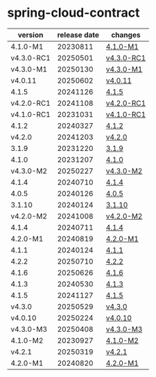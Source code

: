 # spring-cloud-contract	


|version|release date|changes|
|---|---|---|
|4.1.0-M1|20230811|[4.1.0-M1](./4.1.0-M1-20230811.md)|
|v4.3.0-RC1|20250501|[v4.3.0-RC1](./v4.3.0-RC1-20250501.md)|
|v4.3.0-M1|20250130|[v4.3.0-M1](./v4.3.0-M1-20250130.md)|
|v4.0.11|20250602|[v4.0.11](./v4.0.11-20250602.md)|
|4.1.5|20241126|[4.1.5](./4.1.5-20241126.md)|
|v4.2.0-RC1|20241108|[v4.2.0-RC1](./v4.2.0-RC1-20241108.md)|
|v4.1.0-RC1|20231031|[v4.1.0-RC1](./v4.1.0-RC1-20231031.md)|
|4.1.2|20240327|[4.1.2](./4.1.2-20240327.md)|
|v4.2.0|20241203|[v4.2.0](./v4.2.0-20241203.md)|
|3.1.9|20231220|[3.1.9](./3.1.9-20231220.md)|
|4.1.0|20231207|[4.1.0](./4.1.0-20231207.md)|
|v4.3.0-M2|20250227|[v4.3.0-M2](./v4.3.0-M2-20250227.md)|
|4.1.4|20240710|[4.1.4](./4.1.4-20240710.md)|
|4.0.5|20240126|[4.0.5](./4.0.5-20240126.md)|
|3.1.10|20240124|[3.1.10](./3.1.10-20240124.md)|
|v4.2.0-M2|20241008|[v4.2.0-M2](./v4.2.0-M2-20241008.md)|
|4.1.4|20240711|[4.1.4](./4.1.4-20240711.md)|
|4.2.0-M1|20240819|[4.2.0-M1](./4.2.0-M1-20240819.md)|
|4.1.1|20240124|[4.1.1](./4.1.1-20240124.md)|
|4.2.2|20250710|[4.2.2](./4.2.2-20250710.md)|
|4.1.6|20250626|[4.1.6](./4.1.6-20250626.md)|
|4.1.3|20240530|[4.1.3](./4.1.3-20240530.md)|
|4.1.5|20241127|[4.1.5](./4.1.5-20241127.md)|
|v4.3.0|20250529|[v4.3.0](./v4.3.0-20250529.md)|
|v4.0.10|20250224|[v4.0.10](./v4.0.10-20250224.md)|
|v4.3.0-M3|20250408|[v4.3.0-M3](./v4.3.0-M3-20250408.md)|
|4.1.0-M2|20230927|[4.1.0-M2](./4.1.0-M2-20230927.md)|
|v4.2.1|20250319|[v4.2.1](./v4.2.1-20250319.md)|
|4.2.0-M1|20240820|[4.2.0-M1](./4.2.0-M1-20240820.md)|
